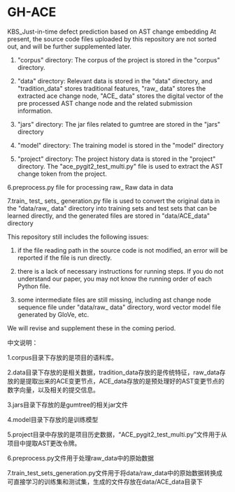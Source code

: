 # GH-ACE
KBS_Just-in-time defect prediction based on AST change embedding
At present, the source code files uploaded by this repository are not sorted out, and will be further supplemented later.

1. "corpus" directory: The corpus of the project is stored in the "corpus" directory.

2. "data" directory: Relevant data is stored in the "data" directory, and "tradition_data" stores traditional features, "raw_ data" stores the extracted ace change node, "ACE_ data" stores the digital vector of the pre processed AST change node and the related submission information.

3. "jars" directory: The jar files related to gumtree are stored in the "jars" directory

4. "model" directory: The training model is stored in the "model" directory

5. "project" directory: The project history data is stored in the "project" directory. The "ace_pygit2_test_multi.py" file is used to extract the AST change token from the project.

6.preprocess.py file for processing raw_ Raw data in data

7.train_ test_ sets_ generation.py file is used to convert the original data in the "data/raw_ data" directory into training sets and test sets that can be learned directly, and the generated files are stored in "data/ACE_data" directory

This repository still includes the following issues:

1. if the file reading path in the source code is not modified, an error will be reported if the file is run directly.

2. there is a lack of necessary instructions for running steps. If you do not understand our paper, you may not know the running order of each Python file.

3. some intermediate files are still missing, including ast change node sequence file under "data/raw_ data" directory, word vector model file generated by GloVe, etc.

We will revise and supplement these in the coming period.

中文说明：

1.corpus目录下存放的是项目的语料库。

2.data目录下存放的是相关数据，tradition_data存放的是传统特征，raw_data存放的是提取出来的ACE变更节点，ACE_data存放的是预处理好的AST变更节点的数字向量，以及相关的提交信息。

3.jars目录下存放的是gumtree的相关jar文件

4.model目录下存放的是训练模型

5.project目录中存放的是项目历史数据，“ACE_pygit2_test_multi.py”文件用于从项目中提取AST更改令牌。

6.preprocess.py文件用于处理raw_data中的原始数据

7.train_test_sets_generation.py文件用于将data/raw_data中的原始数据转换成可直接学习的训练集和测试集，生成的文件存放在data/ACE_data目录下

